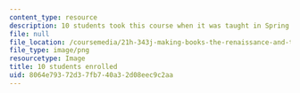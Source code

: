 ```yaml
---
content_type: resource
description: 10 students took this course when it was taught in Spring 2016.
file: null
file_location: /coursemedia/21h-343j-making-books-the-renaissance-and-today-spring-2016/8064e79372d37fb740a32d08eec9c2aa_10.png
file_type: image/png
resourcetype: Image
title: 10 students enrolled
uid: 8064e793-72d3-7fb7-40a3-2d08eec9c2aa
---
```


